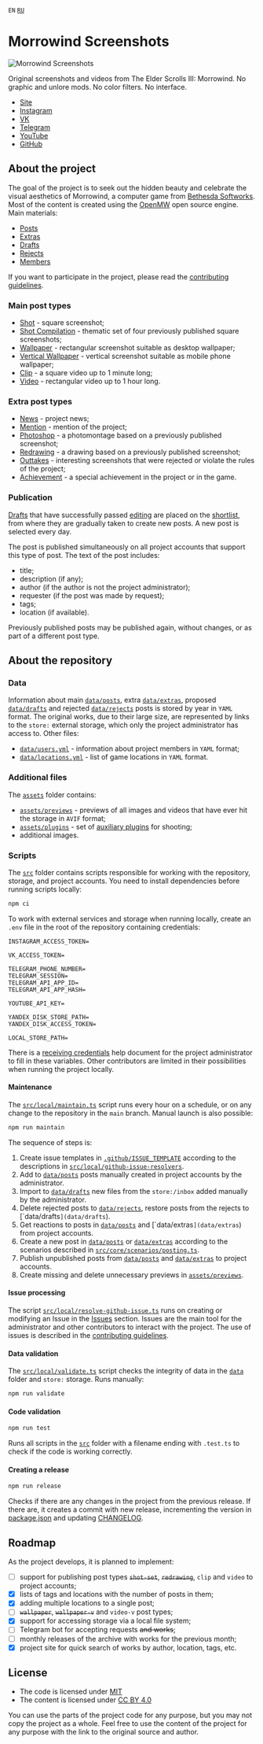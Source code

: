 `EN` [`RU`](README.ru.md)

# Morrowind Screenshots

![Morrowind Screenshots](assets/icon.png)

Original screenshots and videos from The Elder Scrolls III: Morrowind. No graphic and unlore mods. No color filters. No
interface.

- [Site](https://mwscr.dehero.site)
- [Instagram](https://instagram.com/mwscr/)
- [VK](https://vk.com/mwscr)
- [Telegram](https://t.me/mwscr)
- [YouTube](https://www.youtube.com/@mwscr)
- [GitHub](https://github.com/dehero/mwscr)

## About the project

The goal of the project is to seek out the hidden beauty and celebrate the visual aesthetics of Morrowind, a computer
game from [Bethesda Softworks](https://elderscrolls.bethesda.net/en/morrowind). Most of the content is created using the
[OpenMW](https://openmw.org/) open source engine. Main materials:

- [Posts](https://mwscr.dehero.site/posts/)
- [Extras](https://mwscr.dehero.site/extras/)
- [Drafts](https://mwscr.dehero.site/drafts/)
- [Rejects](https://mwscr.dehero.site/rejects/)
- [Members](https://mwscr.dehero.site/users/)

If you want to participate in the project, please read the [contributing guidelines](CONTRIBUTING.md).

### Main post types

- [Shot](https://mwscr.dehero.site/help/shot/) - square screenshot;
- [Shot Compilation](https://mwscr.dehero.site/help/shot-set/) - thematic set of four previously published square
  screenshots;
- [Wallpaper](https://mwscr.dehero.site/help/wallpaper/) - rectangular screenshot suitable as desktop wallpaper;
- [Vertical Wallpaper](https://mwscr.dehero.site/help/wallpaper-v/) - vertical screenshot suitable as mobile phone
  wallpaper;
- [Clip](https://mwscr.dehero.site/help/clip/) - a square video up to 1 minute long;
- [Video](https://mwscr.dehero.site/help/video/) - rectangular video up to 1 hour long.

### Extra post types

- [News](https://mwscr.dehero.site/help/news/) - project news;
- [Mention](https://mwscr.dehero.site/help/mention/) - mention of the project;
- [Photoshop](https://mwscr.dehero.site/help/photoshop/) - a photomontage based on a previously published screenshot;
- [Redrawing](https://mwscr.dehero.site/help/redrawing/) - a drawing based on a previously published screenshot;
- [Outtakes](https://mwscr.dehero.site/help/outtakes/) - interesting screenshots that were rejected or violate the rules
  of the project;
- [Achievement](https://mwscr.dehero.site/help/achievement/) - a special achievement in the project or in the game.

### Publication

[Drafts](https://mwscr.dehero.site/drafts/) that have successfully passed [editing](CONTRIBUTING.md#editing) are placed
on the [shortlist](https://mwscr.dehero.site/drafts/?publishable=true), from where they are gradually taken to create
new posts. A new post is selected every day.

The post is published simultaneously on all project accounts that support this type of post. The text of the post
includes:

- title;
- description (if any);
- author (if the author is not the project administrator);
- requester (if the post was made by request);
- tags;
- location (if available).

Previously published posts may be published again, without changes, or as part of a different post type.

## About the repository

### Data

Information about main [`data/posts`](data/posts), extra [`data/extras`](data/extras), proposed
[`data/drafts`](data/drafts) and rejected [`data/rejects`](data/rejects) posts is stored by year in `YAML` format. The
original works, due to their large size, are represented by links to the `store:` external storage, which only the
project administrator has access to. Other files:

- [`data/users.yml`](data/users.yml) - information about project members in `YAML` format;
- [`data/locations.yml`](data/locations.yml) - list of game locations in `YAML` format.

### Additional files

The [`assets`](assets) folder contains:

- [`assets/previews`](assets/previews) - previews of all images and videos that have ever hit the storage in `AVIF`
  format;
- [`assets/plugins`](assets/plugins) - set of [auxiliary plugins](CONTRIBUTING.md#auxiliary-plugins) for shooting;
- additional images.

### Scripts

The [`src`](src) folder contains scripts responsible for working with the repository, storage, and project accounts. You
need to install dependencies before running scripts locally:

```bash
npm ci
```

To work with external services and storage when running locally, create an `.env` file in the root of the repository
containing credentials:

```env
INSTAGRAM_ACCESS_TOKEN=

VK_ACCESS_TOKEN=

TELEGRAM_PHONE_NUMBER=
TELEGRAM_SESSION=
TELEGRAM_API_APP_ID=
TELEGRAM_API_APP_HASH=

YOUTUBE_API_KEY=

YANDEX_DISK_STORE_PATH=
YANDEX_DISK_ACCESS_TOKEN=

LOCAL_STORE_PATH=
```

There is a [receiving credentials](CREDENTIALS.md) help document for the project administrator to fill in these
variables. Other contributors are limited in their possibilities when running the project locally.

#### Maintenance

The [`src/local/maintain.ts`](src/local/maintain.ts) script runs every hour on a schedule, or on any change to the
repository in the `main` branch. Manual launch is also possible:

```bash
npm run maintain
```

The sequence of steps is:

1. Create issue templates in [`.github/ISSUE_TEMPLATE`](.github/ISSUE_TEMPLATE) according to the descriptions in
   [`src/local/github-issue-resolvers`](src/local/github-issue-resolvers).
2. Add to [`data/posts`](data/posts) posts manually created in project accounts by the administrator.
3. Import to [`data/drafts`](data/drafts) new files from the `store:/inbox` added manually by the administrator.
4. Delete rejected posts to [`data/rejects`](data/rejects`), restore posts from the rejects to
   [`data/drafts`](data/drafts`).
5. Get reactions to posts in [`data/posts`](data/posts`) and [`data/extras`](data/extras`) from project accounts.
6. Create a new post in [`data/posts`](data/posts) or [`data/extras`](data/extras) according to the scenarios described
   in [`src/core/scenarios/posting.ts`](src/core/scenarios/posting.ts).
7. Publish unpublished posts from [`data/posts`](data/posts) and [`data/extras`](data/extras) to project accounts.
8. Create missing and delete unnecessary previews in [`assets/previews`](assets/previews).

#### Issue processing

The script [`src/local/resolve-github-issue.ts`](src/local/resolve-github-issue.ts) runs on creating or modifying an
Issue in the [Issues](https://github.com/dehero/mwscr/issues) section. Issues are the main tool for the administrator
and other contributors to interact with the project. The use of issues is described in the
[contributing guidelines](CONTRIBUTING.md).

#### Data validation

The [`src/local/validate.ts`](src/local/validate.ts) script checks the integrity of data in the [`data`](data) folder
and `store:` storage. Runs manually:

```bash
npm run validate
```

#### Code validation

```bash
npm run test
```

Runs all scripts in the [`src`](src) folder with a filename ending with `.test.ts` to check if the code is working
correctly.

#### Creating a release

```bash
npm run release
```

Checks if there are any changes in the project from the previous release. If there are, it creates a commit with new
release, incrementing the version in [package.json](package.json) and updating [CHANGELOG](CHANGELOG.md).

## Roadmap

As the project develops, it is planned to implement:

- [ ] support for publishing post types ~~`shot-set`~~, ~~`redrawing`~~, `clip` and `video` to project accounts;
- [x] lists of tags and locations with the number of posts in them;
- [x] adding multiple locations to a single post;
- [ ] ~~`wallpaper`~~, ~~`wallpaper-v`~~ and `video-v` post types;
- [x] support for accessing storage via a local file system;
- [ ] Telegram bot for accepting requests ~~and works~~;
- [ ] monthly releases of the archive with works for the previous month;
- [x] project site for quick search of works by author, location, tags, etc.

## License

- The code is licensed under [MIT](LICENSE-CODE)
- The content is licensed under [CC BY 4.0](LICENSE)

You can use the parts of the project code for any purpose, but you may not copy the project as a whole. Feel free to use
the content of the project for any purpose with the link to the original source and author.
